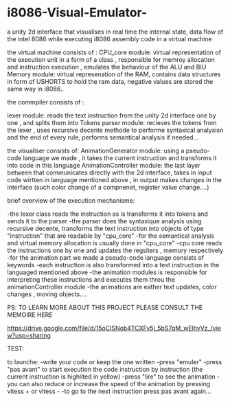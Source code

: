 # i8086-Visual-Emulator-
a unity 2d interface that visualises in real time the internal state, data flow of the intel 8086 while executing i8086 assembly code in a virtual machine

the virtual machine consists of : 
CPU_core module: virtual representation of the execution unit in a form of a class , responsible for memroy allocation and instruction execution , emulates the behaviour of the ALU and BIU 
Memory module: virtual represenation of the RAM, contains data structures in form of USHORTS to hold the ram data, negative values are  stored the same way in i8086..


the commpiler consists of : 

lexer module: reads the text instruction from the unity 2d interface one by one , and splits them into Tokens 
parser module: recieves the tokens from the lexer , uses recursive decente methode to performe syntaxical analysisn and the end of every rule, performs semantical analysis if needed...

the visualiser consists of: 
AnimationGenerator module:  using a pseudo-code language we made , it takes the current instruction and transforms it into code in this language 
AnimationController module: the last layer between that communicates directly with the 2d interface, takes in input code wirtten in language mentioned above , in output makes changes in the interface (such color change of a compnenet, register value change....)

brief overview of the execution mechanisme: 

-the lexer class reads the instruction as is transforms it into tokens and sends it to the parser
-the parser does the syntaxique analysis using recursive decente, transforms the text instruction into objects of  type "instruction" that are readable by "cpu_core"
-for the semantical analysis and virtual memory allocation is usually done in "cpu_core"
-cpu core reads the instructions one by one and updates the regsiters , memory respectively 
-for the animation part we made a pseudo-code language consists of keywords 
-each instruction is also transformed into a text instruction in the languaged mentioned above
-the animation modules is responsible for interpreting these instructions and executes them throu the animationController module
-the animations are eather text updates, color changes , moving objects....


PS: TO LEARN MORE ABOUT THIS PROJECT PLEASE CONSULT THE MEMOIRE HERE 

https://drive.google.com/file/d/15oCISNob4TCXFv5j_5bS7qM_wElhvVz_/view?usp=sharing





TEST: 

to launche:
-write your code or keep the one written
-press "emuler" 
-press "pas avant" to start execution the code instruction by instruction (the current instruction is highlited in yellow)
-press "lire" to see the animation 
-you can also reduce  or increase the speed of the animation by pressing vitess + or vitess -
-to go to the next instruction  press pas avant again...
